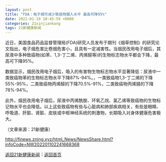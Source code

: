 ```yaml
---
layout: post
title: "FDA：电子烟可减少致癌物摄入水平 最高可降95%"
date: 2022-01-10 10:45:59 +0800
categories: 21xinjiankang
tags: 21新健康新闻
---
```

<p>近日，美国食品药品监督管理局(FDA)研究人员发布于期刊《烟草控制》的研究论文指出，电子烟危害比卷烟危害小，且具有一定减害性。当烟民改用电子烟后，其尿液中多种致癌物(如苯、1,3-丁二烯、丙烯醛等)的生物标志物水平都会下降，最高可下降95%。</p>
 <p>数据显示，烟民改用电子烟后，吸入的有害物生物标志物水平显著降低：尿液中一类致癌物苯的生物标志物水平下降87%-94%。，一类致癌物1,3-丁二烯的下降55%-95%，二类致癌物丙烯醛的下降70.5%-91%，二类致癌物丙烯腈的下降78%-94%。 </p>
 <p>此外，烟民改用电子烟后，尿液中丙烯酰胺、环氧乙烷、氯乙烯等致癌物的生物标记物水平也会降低。以上这些致癌物有些与心脏病和肺部疾病相关，有些是眼睛、呼吸道、肝脏、肾脏、皮肤或中枢神经系统的刺激物，长期吸入对身体健康危害极大。</p><p class="em_media">（文章来源：21新健康）</p>

<http://finews.zning.xyz/html_News/NewsShare.html?infoCode=NW202201102241668368>

[返回21新健康新闻](//finews.withounder.com/category/21xinjiankang.html)｜[返回首页](//finews.withounder.com/)